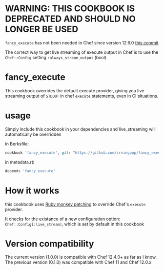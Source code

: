 # WARNING: THIS COOKBOOK IS DEPRECATED AND SHOULD NO LONGER BE USED

`fancy_execute` has not been needed in Chef since version 12.6.0 [this commit](https://github.com/chef/chef/commit/c03d49c7cc3b5eb351abc9f6537a1a65692e93fc)

The correct way to get live streaming of execute output in Chef is to use the `Chef::Config` setting `:always_stream_output` (bool)

# fancy_execute

This cookbook overrides the default execute provider, giving you live streaming output of `STDOUT` in chef `execute` statements, even in CI situations.

# usage

Simply include this cookbook in your dependencies and live_streaming will automatically be overridden

in Berksfile:
```ruby
cookbook 'fancy_execute', git: "https://github.com/irvingpop/fancy_execute.git"
```

in metadata.rb
```ruby
depends 'fancy_execute'
```

# How it works
this cookbook uses [Ruby monkey patching](http://stackoverflow.com/questions/394144/what-does-monkey-patching-exactly-mean-in-ruby) to override Chef's `execute` provider.

It checks for the existance of a new configuration option: `Chef::Config[:live_stream]`, which is set by default in this cookbook

# Version compatibility
The current version (1.0.0) is compatible with Chef 12.4.0+ as far as I know. The previous version (0.1.0) was compatible with Chef 11 and Chef 12.0.x
